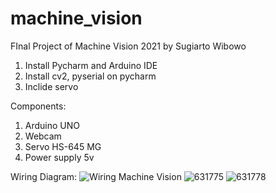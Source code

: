 # machine_vision
FInal Project of Machine Vision 2021
by Sugiarto Wibowo

1. Install Pycharm and Arduino IDE
2. Install cv2, pyserial on pycharm
3. Inclide servo


Components:
1. Arduino UNO
2. Webcam
3. Servo HS-645 MG
4. Power supply 5v


Wiring Diagram:
![Wiring Machine Vision](https://user-images.githubusercontent.com/51029305/122637898-46f95680-d11b-11eb-9b9d-350c697a767c.png)
![631775](https://user-images.githubusercontent.com/51029305/122637932-6c866000-d11b-11eb-86ec-e194b718e622.jpg)
![631778](https://user-images.githubusercontent.com/51029305/122637935-6e502380-d11b-11eb-8711-3dca0f6190e0.jpg)

